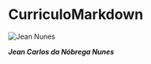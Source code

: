 # CurriculoMarkdown

![Jean Nunes](https://static.xx.fbcdn.net/rsrc.php/v3/y4/r/-PAXP-deijE.gif?_nc_x=Nt-DUEeU3Aj)


***Jean Carlos da Nóbrega Nunes***


